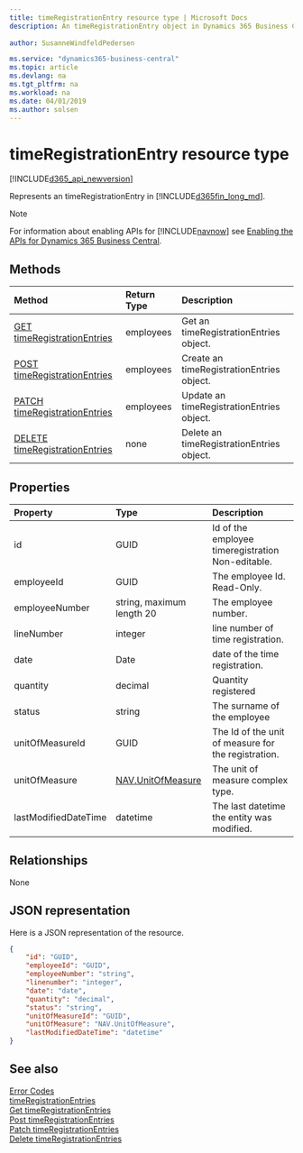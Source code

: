 ```yaml
---
title: timeRegistrationEntry resource type | Microsoft Docs
description: An timeRegistrationEntry object in Dynamics 365 Business Central.
 
author: SusanneWindfeldPedersen

ms.service: "dynamics365-business-central"
ms.topic: article
ms.devlang: na
ms.tgt_pltfrm: na
ms.workload: na
ms.date: 04/01/2019
ms.author: solsen
---
```


# timeRegistrationEntry resource type

[!INCLUDE[d365_api_newversion](../../includes/d365_api_newversion.md)]

Represents an timeRegistrationEntry in [!INCLUDE[d365fin_long_md](../../includes/d365fin_long_md.md)].

> [!NOTE]  
> For information about enabling APIs for [!INCLUDE[navnow](../../includes/navnow_md.md)] see [Enabling the APIs for Dynamics 365 Business Central](../enabling-apis-for-dynamics-nav.md).

## Methods

| Method                                              | Return Type|Description               |
|:----------------------------------------------------|:-----------|:-------------------------|
|[GET timeRegistrationEntries](../api/dynamics_timeregistrationentry_get.md)      |employees  |Get an timeRegistrationEntries object.   |
|[POST timeRegistrationEntries](../api/dynamics_timeregistrationentry_create.md)  |employees  |Create an timeRegistrationEntries object.|
|[PATCH timeRegistrationEntries](../api/dynamics_timeregistrationentry_update.md) |employees  |Update an timeRegistrationEntries object.|
|[DELETE timeRegistrationEntries](../api/dynamics_timeregistrationentry_delete.md)|none       |Delete an timeRegistrationEntries object.|



## Properties

| Property           | Type   |Description                                            |
|:-------------------|:-------|:------------------------------------------------------|
|id                  |GUID    |Id of the employee timeregistration Non-editable.      |
|employeeId              |GUID  |The employee Id. Read-Only.                        |
|employeeNumber         |string, maximum length 20  |The employee number.           |
|lineNumber           |integer  |line number of time registration.                        |
|date          |Date  |date of the time registration.                       |
|quantity             |decimal  |Quantity registered                            |
|status             |string  |The surname of the employee                            |
|unitOfMeasureId|GUID|The Id of the unit of measure for the registration.|
|unitOfMeasure|[NAV.UnitOfMeasure](../resources/dynamics_complextypes.md)|The unit of measure complex type.|
|lastModifiedDateTime|datetime|The last datetime the entity was modified.|

## Relationships
None

## JSON representation

Here is a JSON representation of the resource.


```json
{
    "id": "GUID",
    "employeeId": "GUID",
    "employeeNumber": "string",
    "linenumber": "integer",
    "date": "date",
    "quantity": "decimal",
    "status": "string",
    "unitOfMeasureId": "GUID",
    "unitOfMeasure": "NAV.UnitOfMeasure",
    "lastModifiedDateTime": "datetime"
}
```
## See also

[Error Codes](../dynamics_error_codes.md)  
[timeRegistrationEntries](../resources/dynamics_timeregistrationentry.md)  
[Get timeRegistrationEntries](../api/dynamics_timeregistrationentry_get.md)  
[Post timeRegistrationEntries](../api/dynamics_timeregistrationentry_create.md)  
[Patch timeRegistrationEntries](../api/dynamics_timeregistrationentry_update.md)  
[Delete timeRegistrationEntries](../api/dynamics_timeregistrationentry_delete.md)  
